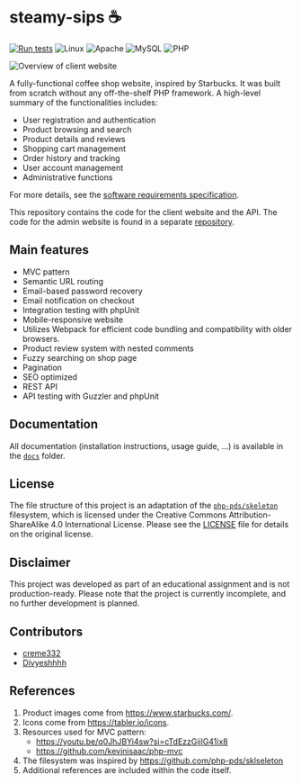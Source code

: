 # steamy-sips ☕

[![Run tests](https://github.com/steamysips/steamy-sips/actions/workflows/test.yml/badge.svg)](https://github.com/creme332/steamy-sips/actions/workflows/test.yml)
![Linux](https://img.shields.io/badge/Linux-FCC624?&logo=linux&logoColor=black)
![Apache](https://img.shields.io/badge/apache-%23D42029.svg?&logo=apache&logoColor=white)
![MySQL](https://img.shields.io/badge/mysql-4479A1.svg?&logo=mysql&logoColor=white)
![PHP](https://img.shields.io/badge/php-%23777BB4.svg?&logo=php&logoColor=white)

![Overview of client website](resources/steamy-sips.gif)

A fully-functional coffee shop website, inspired by Starbucks.
It was built from scratch without any off-the-shelf PHP framework. A high-level summary of the functionalities
includes:

- User registration and authentication
- Product browsing and search
- Product details and reviews
- Shopping cart management
- Order history and tracking
- User account management
- Administrative functions

For more details, see the [software requirements specification](docs/SOFTWARE_SPECS.md).

This repository contains the code for the client website and the API. The code for the admin website is found in a
separate [repository](https://github.com/steamysips/steamy-sips-admin).

## Main features

- MVC pattern
- Semantic URL routing
- Email-based password recovery
- Email notification on checkout
- Integration testing with phpUnit
- Mobile-responsive website
- Utilizes Webpack for efficient code bundling and compatibility with older browsers.
- Product review system with nested comments
- Fuzzy searching on shop page
- Pagination
- SEO optimized
- REST API
- API testing with Guzzler and phpUnit

## Documentation

All documentation (installation instructions, usage guide, ...) is available in the [`docs`](docs) folder.

## License

The file structure of this project is an adaptation of the [`php-pds/skeleton`](https://github.com/php-pds/skeleton)
filesystem, which is
licensed under the Creative Commons
Attribution-ShareAlike
4.0 International License. Please see the [LICENSE](LICENSE) file for details on the original license.

## Disclaimer

This project was developed as part of an educational assignment and is not production-ready. Please note that the
project is currently incomplete, and no further development is planned.

## Contributors

- [creme332](https://github.com/creme332)
- [Divyeshhhh](https://github.com/Divyeshhhh)

## References

1. Product images come from https://www.starbucks.com/.
2. Icons come from https://tabler.io/icons.
3. Resources used for MVC pattern:
    - https://youtu.be/q0JhJBYi4sw?si=cTdEzzGijlG41ix8
    - https://github.com/kevinisaac/php-mvc
4. The filesystem was inspired by https://github.com/php-pds/sklseleton
5. Additional references are included within the code itself.